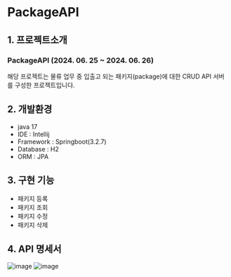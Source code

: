 # PackageAPI

## 1. 프로젝트소개
### PackageAPI (2024. 06. 25 ~ 2024. 06. 26)
<p text-align='center'>해당 프로젝트는 물류 업무 중 입출고 되는 패키지(package)에 대한 CRUD API 서버를 구성한 프로젝트입니다. <br/>
</p>

## 2. 개발환경
-   java 17
-   IDE : Intellij
-   Framework : Springboot(3.2.7)
-   Database : H2
-   ORM : JPA

## 3.  구현 기능
- 패키지 등록
- 패키지 조회
- 패키지 수정
- 패키지 삭제

## 4.   API 명세서
![image](https://github.com/tjtmddk720/PackageAPI/assets/83910139/340bbc33-19f0-4334-959c-61e02896f66c)
![image](https://github.com/tjtmddk720/PackageAPI/assets/83910139/e6c3e4c5-137c-4f8e-ab7b-f7a65e7e806c)
